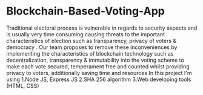 # Blockchain-Based-Voting-App

Traditional
electoral process is vulnerable in regards to
security aspects and is usually very time consuming causing
threats to the important characteristics of election such as
transparency, privacy of voters & democracy . Our team
proposes to remove these inconveniences by implementing
the characteristics of blockchain technology such as
decentralization, transparency & immutability into the
voting scheme to make each vote secured, temperament free
and counted whilst providing privacy to voters, additionally
saving time and resources
In this project I'm using 
1.Node JS, Express JS
2.SHA 256 algorithm
3.Web developing tools (HTML, CSS)
